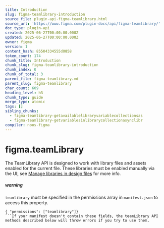 ```yaml
---
title: Introduction
slug: figma-teamlibrary-introduction
source_file: plugin-api-figma-teamlibrary.html
source_url: 'https://www.figma.com/plugin-docs/api/figma-teamlibrary/'
doc_type: plugin-api
created: 2025-06-27T00:00:00.000Z
updated: 2025-06-27T00:00:00.000Z
owner: figma
version: 1
content_hash: 85504334555d0858
token_count: 174
chunk_title: Introduction
chunk_slug: figma-teamlibrary-introduction
chunk_index: 0
chunk_of_total: 3
parent_file: figma-teamlibrary.md
parent_slug: figma-teamlibrary
char_count: 609
heading_level: h3
chunk_type: guide
merge_type: atomic
tags: []
sibling_chunks:
  - figma-teamlibrary-getavailablelibraryvariablecollectionsas
  - figma-teamlibrary-getvariablesinlibrarycollectionasynclibr
compiler: noos-figma
---
```


# figma.teamLibrary

The TeamLibrary API is designed to work with library files and assets enabled for the current file. These libraries must be enabled manually via the UI, see [Manage libraries in design files](https://help.figma.com/hc/en-us/articles/1500008731201-Manage-libraries-in-design-files)
 for more info.

##### warning

`teamlibrary` must be specified in the permissions array in `manifest.json` to access this property.

```
{ "permissions": ["teamlibrary"]}
```If your manifest doesn't contain these fields, the teamLibrary API methods described below will throw errors if you try to use them.
